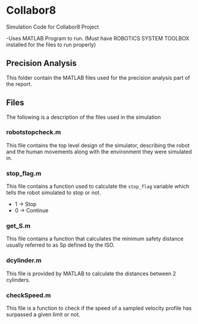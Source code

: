 # Collabor8

Simulation Code for Collabor8 Project

-Uses MATLAB Program to run. (Must have ROBOTICS SYSTEM TOOLBOX installed for the files to run properly)


## Precision Analysis
This folder contain the MATLAB files used for the precision analysis part of the report.

## Files
The following is a description of the files used in the simulation

### robotstopcheck.m
This file contains the top level design of the simulator, describing the robot and the human movements along with the environment they were simulated in. 

### stop_flag.m
This file contains a function used to calculate the `stop_flag` variable which tells the robot simulated to stop or not.

- 1 -> Stop
- 0 -> Continue

### get_S.m
This file contains a function that calculates the minimum safety distance usually referred to as Sp defined by the ISO. 

### dcylinder.m 
This file is provided by MATLAB to calculate the distances between 2 cylinders.

### checkSpeed.m
This file is a function to check if the speed of a sampled velocity profile has surpassed a given limit or not.
